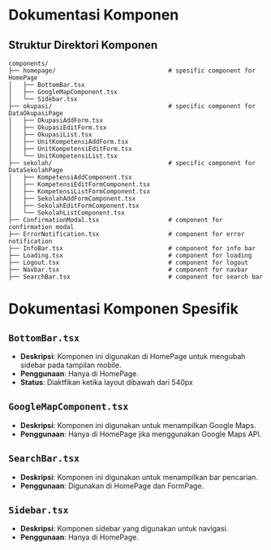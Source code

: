 # Dokumentasi Komponen

## Struktur Direktori Komponen

```plaintext
components/
├── homepage/                               # spesific component for HomePage
│   ├── BottomBar.tsx
│   ├── GoogleMapComponent.tsx
│   └── Sidebar.tsx
├── okupasi/                                # specific component for DataOkupasiPage
│   ├── OkupasiAddForm.tsx      
│   ├── OkupasiEditForm.tsx
│   ├── OkupasiList.tsx
│   ├── UnitKompetensiAddForm.tsx
│   ├── UnitKompetensiEditForm.tsx
│   └── UnitKompetensiList.tsx
├── sekolah/                                # specific component for DataSekolahPage  
│   ├── KompetensiAddComponent.tsx
│   ├── KompetensiEditFormComponent.tsx
│   ├── KompetensiListFormComponent.tsx
│   ├── SekolahAddFormComponent.tsx
│   ├── SekolahEditFormComponent.tsx
│   └── SekolahListComponent.tsx
├── ConfirmationModal.tsx                   # component for confirmation modal
├── ErrorNotification.tsx                   # component for error notification
├── InfoBar.tsx                             # component for info bar
├── Loading.tsx                             # component for loading
├── Logout.tsx                              # component for logout
├── Navbar.tsx                              # component for navbar
├── SearchBar.tsx                           # component for search bar
```

# Dokumentasi Komponen Spesifik

## `BottomBar.tsx`
- **Deskripsi**: Komponen ini digunakan di HomePage untuk mengubah sidebar pada tampilan mobile.
- **Penggunaan**: Hanya di HomePage.
- **Status**: Diaktfikan ketika layout dibawah dari 540px

## `GoogleMapComponent.tsx`
- **Deskripsi**: Komponen ini digunakan untuk menampilkan Google Maps.
- **Penggunaan**: Hanya di HomePage jika menggunakan Google Maps API.

## `SearchBar.tsx`
- **Deskripsi**: Komponen ini digunakan untuk menampilkan bar pencarian.
- **Penggunaan**: Digunakan di HomePage dan FormPage.

## `Sidebar.tsx`
- **Deskripsi**: Komponen sidebar yang digunakan untuk navigasi.
- **Penggunaan**: Hanya di HomePage.
